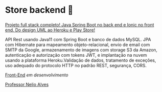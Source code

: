 # Store backend :convenience_store:
###

[Projeto full stack completo! Java Spring Boot no back end e Ionic no front end. Do design UML ao Heroku e Play Store!](https://www.udemy.com/course/spring-boot-ionic/)

API Rest usando Java11 com Spring Boot e banco de dados MySQL. JPA com Hibernate para mapeamento objeto-relacional, envio de email com SMTP da Google, armazenamento de imagens com storage S3 da Amazon, autenticação e autorização com tokens JWT, e implantação na nuvem usando a plataforma Heroku.Validação de dados, tratamento de exceções, uso adequado do protocolo HTTP no padrão REST, segurança, CORS.

[Front-End](https://github.com/carvalhoandre/store-frontend) _em desenvolvimento_

[Professor Nelio Alves](https://www.udemy.com/user/nelio-alves/)
